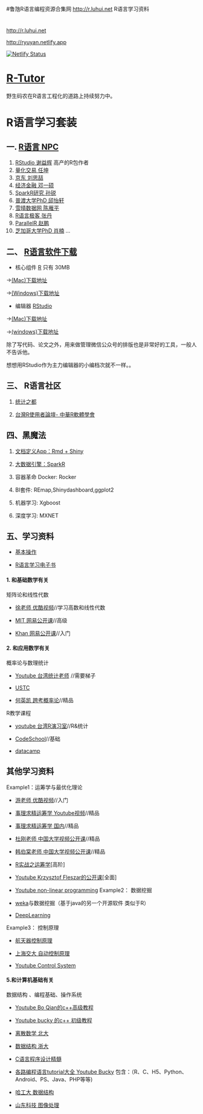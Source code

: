 #鲁虺R语言编程资源合集网 http://r.luhui.net R语言学习资料 
#
http://r.luhui.net

http://ryuyan.netlify.app

[![Netlify Status](https://api.netlify.com/api/v1/badges/3bca7e0b-28dc-4a54-9959-f8821566f8b5/deploy-status)](https://app.netlify.com/sites/ryuyan/deploys)


# [R-Tutor](http://cran.r-project.org/doc/contrib/Liu-FAQ.pdf)

野生码农在R语言工程化的道路上持续努力中。

R语言学习套装
=======

## 一. [R语言 NPC](http://mirror.bjtu.edu.cn/cran/)

1. [RStudio 谢益辉](http://yihui.name/cn/) 高产的R包作者
2. [量化交易 任坤](https://github.com/renkun-ken)
3. [京东 刘思喆](http://www.bjt.name/2014/09/mail-from-audience/)
4. [经济金融 邓一硕](https://github.com/dengyishuo)
5. [SparkR研究 孙锐](http://www.xueqing.tv/course/54)
6. [普渡大学PhD 邱怡轩](http://cos.name/author/yixuanq/)
7. [雪晴数据网 陈雁平](http://www.xueqing.tv/)
8. [R语言极客 张丹](http://blog.fens.me/)
9. [ParallelR 赵鹏](http://www.parallelr.com/)
10. [芝加哥大学PhD 肖楠](http://nanx.me/)
...

## 二、 [R语言软件下载](http://mirror.bjtu.edu.cn/cran/)


* 核心组件 [R](http://mirror.bjtu.edu.cn/cran/) 只有 30MB

→[(Mac)下载地址](http://mirror.bjtu.edu.cn/cran/bin/macosx/R-3.2.2-mavericks.pkg)

→[(Windows)下载地址](http://mirror.bjtu.edu.cn/cran/bin/windows/base/R-3.2.2-win.exe)

* 编辑器 [RStudio](http://www.rstudio.com/products/rstudio/download/)

→[(Mac)下载地址](http://download1.rstudio.org/RStudio-0.98.1091.dmg)

→[(windows)下载地址](http://download1.rstudio.org/RStudio-0.98.1091.exe)

除了写代码、论文之外，用来做管理微信公众号的排版也是非常好的工具，一般人不告诉他。

想想用RStudio作为主力编辑器的小编档次就不一样。。

## 三、 R语言社区

1. [统计之都](http://cos.name)

2. [台灣R使用者論壇- 中華R軟體學會](http://www.r-software.org/jiao-yu-xun-lian)

## 四、黑魔法

1. [文档定义App：Rmd + Shiny](https://segmentfault.com/a/1190000005125984)

2. [大数据引擎：SparkR](https://segmentfault.com/a/1190000004656388)

3. 容器革命 Docker: Rocker

4. BI套件: REmap,Shinydashboard,ggplot2

5. 机器学习: Xgboost

6. 深度学习: MXNET

## 五、学习资料

* [基本操作](https://github.com/harryprince/R-Tutor/tree/master/R%26Matrix)

* [R语言学习电子书](https://github.com/harryprince/R-Tutor/tree/master/R%E4%B9%A6)

#### 1. 和基础数学有关

矩阵论和线性代数

* [徐老师 优酷视频](http://i.youku.com/u/UMTIwMTA4MDczNg==)//学习高数和线性代数

* [MIT 网易公开课](http://v.163.com/special/opencourse/daishu.html)//高级

* [Khan 网易公开课](http://v.163.com/special/Khan/linearalgebra.html)//入门

#### 2. 和应用数学有关

 概率论与数理统计

* [Youtube 台湾统计老师](https://www.youtube.com/channel/UCp4PY14p-zim26ACwfCzTvQ) //需要梯子

* [USTC](http://staff.ustc.edu.cn/~zwp/teach.htm)

* [何英凯 跨考概率论](http://v.kuakao.com/video/specialPlay.action?specialId=24&videoId=865)//精品

R教学课程

* [youtube 台湾R演习室](https://www.youtube.com/watch?v=STcIxf_vUWY&list=PL5AC0ADBF65924EAD)//R&统计

* [CodeSchool](http://tryr.codeschool.com)//基础

* [datacamp](https://www.datacamp.com/courses/free-introduction-to-r)

## 其他学习资料

Example1：运筹学与最优化理论

* [游老师 优酷视频](http://i.youku.com/u/UMjA2MTkyNTA0/videos)//入门

* [事理求精运筹学 Youtube视频](https://www.youtube.com/watch?v=Y9nTSn6KEJo&list=PLtkTPxXy_gglkqWeyZqV_VH4N2XCU9Ozo)//精品

* [事理求精运筹学 国内](http://www.icourses.cn/viewVCourse.action?courseCode=11414V001)//精品

* [杜刚老师 中国大学视频公开课](http://www.icourses.cn/coursestatic/course_2241.html)//精品

* [韩伯棠老师 中国大学视频公开课](http://www.icourses.cn/coursestatic/course_3675.html)//精品

* [R实战之运筹学](https://github.com/harryprince/Operation-Research-with-R)[高阶]

* [Youtube Krzysztof Fleszar的公开课](https://www.youtube.com/channel/UCr8dlKq8P9IJ6VZ1-_e-0SA)[全面]

* [Youtube non-linear programming](https://www.youtube.com/watch?v=9hMx6RIrjDM&list=PLj6E8qlqmkFvkpJZhgC-warn47rQj4QVQ)
Example2： 数据挖掘

* [weka](http://www.cs.waikato.ac.nz/ml/weka/downloading.html)与数据挖掘（基于java的另一个开源软件 类似于R）

* [DeepLearning](http://www.cnblogs.com/tornadomeet/archive/2012/05/24/2515980.html)

Example3： 控制原理

*  [航天器控制原理](http://www.icourse163.org/learn/nwpu-21004?tid=21004#/learn/content?type=detail&id=201037&sm=1)

*  [上海交大 自动控制原理](http://www.icourses.cn/jpk/viewCharacterDetail.action?courseId=2941&characId=40222)

*  [Youtube Control System](https://www.youtube.com/watch?v=O-OqgFE9SD4&index=1&list=PLUMWjy5jgHK3j74Z5Tq6Tso1fSfVWZC8L)

#### 5.和计算机基础有关

数据结构 、编程基础、操作系统

* [Youtube Bo Qian的c++高级教程](https://www.youtube.com/user/BoQianTheProgrammer)

* [Youtube bucky 的c++ 初级教程](https://www.youtube.com/user/thenewboston/playlists)

* [离散数学 北大](http://www.icourses.cn/jpk/viewCharacterDetail.action?courseId=6447&sectionId=87823)

* [数据结构 浙大](http://www.icourse163.org/learn/zju-93001?tid=120001#/learn/content?type=detail&id=399003&sm=1)

* [C语言程序设计精髓](http://www.icourse163.org/learn/hit-69005?tid=76003#/learn/announce)

* [各路编程语言tutorial大全 Youtube Bucky](https://www.youtube.com/user/thenewboston/playlists)
包含：（R、C、H5、Python、Android、PS、Java、PHP等等)

* [哈工大 数据结构](http://www.icourses.cn/jpk/viewCharacterDetail.action?courseId=5976&sectionId=100665)

* [山东科技 图像处理](http://www.icourses.cn/jpk/viewCharacterDetail.action?courseId=2523&sectionId=11445)


